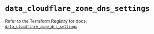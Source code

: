 # `data_cloudflare_zone_dns_settings`

Refer to the Terraform Registry for docs: [`data_cloudflare_zone_dns_settings`](https://registry.terraform.io/providers/cloudflare/cloudflare/5.6.0/docs/data-sources/zone_dns_settings).
